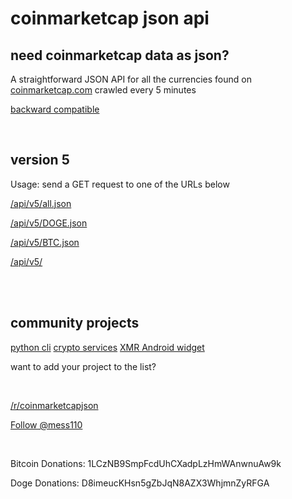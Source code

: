 # coinmarketcap json api #

need coinmarketcap data as json?
--------------------------------

A straightforward JSON API for all the currencies found on [coinmarketcap.com](http://coinmarketcap.com/ "coinmarketcap.com") crawled every 5 minutes

[backward compatible](http://coinmarketcap.northpole.ro/doc.html "backward compatible")

<br />

version 5
---------

Usage: send a GET request to one of the URLs below

[/api/v5/all.json](http://coinmarketcap.northpole.ro/api/v5/all.json)

[/api/v5/DOGE.json](http://coinmarketcap.northpole.ro/api/v5/DOGE.json)

[/api/v5/BTC.json](http://coinmarketcap.northpole.ro/api/v5/BTC.json)

[/api/v5/](http://coinmarketcap.northpole.ro/api/v5/)

<br />

<br />

community projects
------------------

[python cli](https://github.com/abitfan/coinmarketcap-cli)
[crypto services](http://www.cryptoblox.com/)
[XMR Android widget](https://play.google.com/store/apps/details?id=tr.monerostatus)

want to add your project to the list?

<br />

[/r/coinmarketcapjson](http://www.reddit.com/r/coinmarketcapjson/)

<a href="https://twitter.com/mess110" class="twitter-follow-button" data-show-count="true" data-show-screen-name="false">Follow @mess110</a>

<br />

Bitcoin Donations: 1LCzNB9SmpFcdUhCXadpLzHmWAnwnuAw9k

Doge Donations: D8imeucKHsn5gZbJqN8AZX3WhjmnZyRFGA
